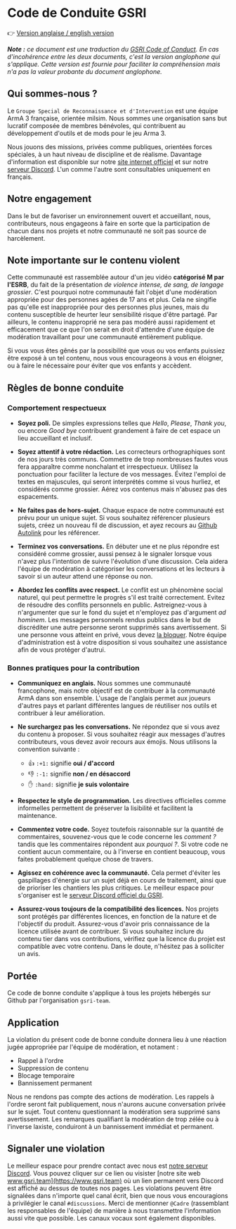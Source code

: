 # Code de Conduite GSRI

👉 [Version anglaise / english version](./CODE_OF_CONDUCT.md)

***Note :** ce document est une traduction du [GSRI Code of Conduct](./CODE_OF_CONDUCT.md). En cas d'incohérence entre les deux documents, c'est la version anglophone qui s'applique. Cette version est fournie pour faciliter la compréhension mais n'a pas la valeur probante du document anglophone.*

## Qui sommes-nous ?

Le `Groupe Special de Reconnaissance et d'Intervention` est une équipe ArmA 3 française, orientée milsim. Nous sommes une organisation sans but lucratif composée de membres bénévoles, qui contribuent au développement d'outils et de mods pour le jeu Arma 3.

Nous jouons des missions, privées comme publiques, orientées forces spéciales, à un haut niveau de discipline et de réalisme. Davantage d'information est disponible sur notre [site internet officiel](https://www.gsri.team) et sur notre [serveur Discord](https://discord.gg/bhMn4jd). L'un comme l'autre sont consultables uniquement en français.

## Notre engagement

Dans le but de favoriser un environnement ouvert et accueillant, nous, contributeurs, nous engageons à faire en sorte que la participation de chacun dans nos projets et notre communauté ne soit pas source de harcèlement.

## Note importante sur le contenu violent

Cette communauté est rassemblée autour d'un jeu vidéo **catégorisé M par l'ESRB**, du fait de la présentation *de violence intense, de sang, de langage grossier*. C'est pourquoi notre communauté fait l'objet d'une modération appropriée pour des personnes agées de 17 ans et plus. Cela ne singifie pas qu'elle est inappropriée pour des personnes plus jeunes, mais du contenu susceptible de heurter leur sensibilité risque d'être partagé. Par ailleurs, le contenu inapproprié ne sera pas modéré aussi rapidement et efficacement que ce que l'on serait en droit d'attendre d'une équipe de modération travaillant pour une communauté entièrement publique.

Si vous vous êtes gênés par la possibilité que vous ou vos enfants puissiez être exposé à un tel contenu, nous vous encourageons à vous en éloigner, ou à faire le nécessaire pour éviter que vos enfants y accèdent.

## Règles de bonne conduite

### Comportement respectueux

* **Soyez poli.** De simples expressions telles que *Hello*, *Please*, *Thank you*, ou encore *Good bye* contribuent grandement à faire de cet espace un lieu accueillant et inclusif.

* **Soyez attentif à votre rédaction.** Les correcteurs orthographiques sont de nos jours très communs. Commettre de trop nombreuses fautes vous fera apparaître comme nonchalant et irrespectueux. Utilisez la ponctuation pour faciliter la lecture de vos messages. Évitez l'emploi de textes en majuscules, qui seront interprétés comme si vous hurliez, et considérés comme grossier. Aérez vos contenus mais n'abusez pas des espacements.

* **Ne faites pas de hors-sujet.** Chaque espace de notre communauté est prévu pour un unique sujet. Si vous souhaitez référencer plusieurs sujets, créez un nouveau fil de discussion, et ayez recours au [Github Autolink](https://help.github.com/en/articles/autolinked-references-and-urls) pour les référencer.

* **Terminez vos conversations.** En débuter une et ne plus répondre est considéré comme grossier, aussi pensez à le signaler lorsque vous n'avez plus l'intention de suivre l'évolution d'une discussion. Cela aidera l'équipe de modération à catégoriser les conversations et les lecteurs à savoir si un auteur attend une réponse ou non.

* **Abordez les conflits avec respect.** Le conflit est un phénomène social naturel, qui peut permettre le progrès s'il est traité correctement. Evitez de résoudre des conflits personnels en public. Astreignez-vous à n'argumenter que sur le fond du sujet et n'employez pas d'argument _ad hominem_. Les messages personnels rendus publics dans le but de discréditer une autre personne seront supprimés sans avertissement. Si une personne vous atteint en privé, vous devez [la bloquer](https://help.github.com/en/articles/blocking-a-user-from-your-personal-account). Notre équipe d'administration est à votre disposition si vous souhaitez une assistance afin de vous protéger d'autrui.

### Bonnes pratiques pour la contribution

* **Communiquez en anglais.** Nous sommes une communauté francophone, mais notre objectif est de contribuer à la communauté ArmA dans son ensemble. L'usage de l'anglais permet aux joueurs d'autres pays et parlant différentes langues de réutiliser nos outils et contribuer à leur amélioration.

* **Ne surchargez pas les conversations.** Ne répondez que si vous avez du contenu à proposer. Si vous souhaitez réagir aux messages d'autres contributeurs, vous devez avoir recours aux émojis. Nous utilisons la convention suivante :
  * :+1: `:+1:` signifie **oui / d'accord**
  * :-1: `:-1:` signifie **non / en désaccord**
  * :hand: `:hand:` signifie **je suis volontaire**
  
* **Respectez le style de programmation.** Les directives officielles comme informelles permettent de préserver la lisibilité et facilitent la maintenance.

* **Commentez votre code.** Soyez toutefois raisonnable sur la quantité de commentaires, souvenez-vous que le code concerne les *comment ?* tandis que les commentaires répondent aux *pourquoi ?*. Si votre code ne contient aucun commentaire, ou à l'inverse en contient beaucoup, vous faites probablement quelque chose de travers.

* **Agissez en cohérence avec la communauté.** Cela permet d'éviter les gaspillages d'énergie sur un sujet déjà en cours de traitement, ainsi que de prioriser les chantiers les plus critiques. Le meilleur espace pour s'organiser est le [serveur Discord officiel du GSRI](https://discord.gg/bhMn4jd).

* **Assurez-vous toujours de la compatibilité des licences.** Nos projets sont protégés par différentes licences, en fonction de la nature et de l'objectif du produit. Assurez-vous d'avoir pris connaissance de la licence utilisée avant de contribuer. Si vous souhaitez inclure du contenu tier dans vos contributions, vérifiez que la licence du projet est compatible avec votre contenu. Dans le doute, n'hésitez pas à solliciter un avis.

## Portée

Ce code de bonne conduite s'applique à tous les projets hébergés sur Github par l'organisation `gsri-team`.

## Application

La violation du présent code de bonne conduite donnera lieu à une réaction jugée appropriée par l'équipe de modération, et notament :

* Rappel à l'ordre
* Suppression de contenu
* Blocage temporaire
* Bannissement permanent
 
Nous ne rendons pas compte des actions de modération. Les rappels à l'ordre seront fait publiquement, nous n'aurons aucune conversation privée sur le sujet. Tout contenu questionnant la modération sera supprimé sans avertissement. Les remarques qualifiant la modération de trop zélée ou à l'inverse laxiste, conduiront à un bannissement immédiat et permanent.

## Signaler une violation

Le meilleur espace pour prendre contact avec nous est [notre serveur Discord](https://discord.gg/bhMn4jd). Vous pouvez cliquer sur ce lien ou visister [notre site web www.gsri.team](https://www.gsri.team) où un lien permanent vers Discord est affiché au dessus de toutes nos pages. Les violations peuvent être signalées dans n'importe quel canal écrit, bien que nous vous encouragions à privilégier le canal `#discussions`. Merci de mentionner `@Cadre` (rassemblant les responsables de l'équipe) de manière à nous transmettre l'information aussi vite que possible. Les canaux vocaux sont également disponibles.

